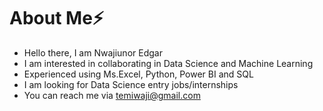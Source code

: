 # About Me:zap:

- Hello there, I am Nwajiunor Edgar
- I am interested in collaborating in Data Science and Machine Learning
- Experienced using Ms.Excel, Python, Power BI and SQL
- I am looking for Data Science entry jobs/internships
- You can reach me via temiwaji@gmail.com
